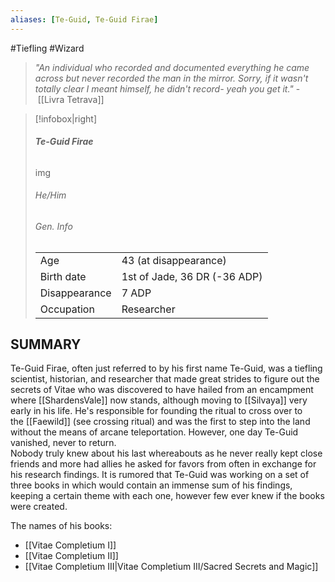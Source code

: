 ```yaml
---
aliases: [Te-Guid, Te-Guid Firae]
---
```

#Tiefling #Wizard 
> _"An individual who recorded and documented everything he came across but never recorded the man in the mirror. Sorry, if it wasn't totally clear I meant himself, he didn't record- yeah you get it."_
> - [[Livra Tetrava]]

>[!infobox|right]
>###### **Te-Guid Firae**
>img
>###### He/Him
>###### Gen. Info
>|||
>|-|-|
>|Age|43 (at disappearance)|
>|Birth date| 1st of Jade, 36 DR (-36 ADP)|
>|Disappearance | 7 ADP|
>|Occupation| Researcher|

## SUMMARY

Te-Guid Firae, often just referred to by his first name Te-Guid, was a tiefling scientist, historian, and researcher that made great strides to figure out the secrets of Vitae who was discovered to have hailed from an encampment where [[ShardensVale]] now stands, although moving to [[Silvaya]] very early in his life. He's responsible for founding the ritual to cross over to the [[Faewild]] (see crossing ritual) and was the first to step into the land without the means of arcane teleportation. However, one day Te-Guid vanished, never to return.  
Nobody truly knew about his last whereabouts as he never really kept close friends and more had allies he asked for favors from often in exchange for his research findings. It is rumored that Te-Guid was working on a set of three books in which would contain an immense sum of his findings, keeping a certain theme with each one, however few ever knew if the books were created.

The names of his books:
- [[Vitae Completium I]]
- [[Vitae Completium II]]
- [[Vitae Completium III|Vitae Completium III/Sacred Secrets and Magic]]